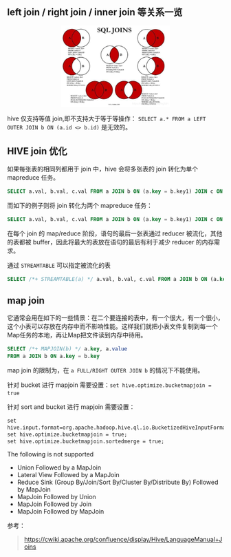 ## left join / right join / inner join 等关系一览

<div align="center">
    <img src="../../zzzimg/hadoop/hive%20sql.png" width="50%">
</div>

hive 仅支持等值 join,即不支持大于等于等操作：
`SELECT a.* FROM a LEFT OUTER JOIN b ON (a.id <> b.id)` 是无效的。

## HIVE join 优化

如果每张表的相同列都用于 join 中，hive 会将多张表的 join 转化为单个 mapreduce 任务。  
```sql
SELECT a.val, b.val, c.val FROM a JOIN b ON (a.key = b.key1) JOIN c ON (c.key = b.key1)
```

而如下的例子则将 join 转化为两个 mapreduce 任务：  
```sql
SELECT a.val, b.val, c.val FROM a JOIN b ON (a.key = b.key1) JOIN c ON (c.key = b.key2)
```

在每个 join 的 map/reduce 阶段，语句的最后一张表通过 reducer 被流化，其他的表都被 buffer，因此将最大的表放在语句的最后有利于减少 reducer 的内存需求。

通过 `STREAMTABLE` 可以指定被流化的表  
```sql
SELECT /*+ STREAMTABLE(a) */ a.val, b.val, c.val FROM a JOIN b ON (a.key = b.key1) JOIN c ON (c.key = b.key1)
```

## map join

它通常会用在如下的一些情景：在二个要连接的表中，有一个很大，有一个很小，这个小表可以存放在内存中而不影响性能。这样我们就把小表文件复制到每一个Map任务的本地，再让Map把文件读到内存中待用。

```sql
SELECT /*+ MAPJOIN(b) */ a.key, a.value
FROM a JOIN b ON a.key = b.key
```
map join 的限制为，在 `a FULL/RIGHT OUTER JOIN b` 的情况下不能使用。

针对 bucket 进行 mapjoin 需要设置：`set hive.optimize.bucketmapjoin = true`

针对 sort and bucket 进行 mapjoin 需要设置：
```shell
set hive.input.format=org.apache.hadoop.hive.ql.io.BucketizedHiveInputFormat;
set hive.optimize.bucketmapjoin = true;
set hive.optimize.bucketmapjoin.sortedmerge = true;
```

The following is not supported
- Union Followed by a MapJoin
- Lateral View Followed by a MapJoin
- Reduce Sink (Group By/Join/Sort By/Cluster By/Distribute By) Followed by MapJoin
- MapJoin Followed by Union
- MapJoin Followed by Join
- MapJoin Followed by MapJoin


参考：  
> https://cwiki.apache.org/confluence/display/Hive/LanguageManual+Joins